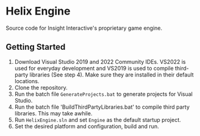 # Helix Engine
Source code for Insight Interactive's proprietary game engine.

## Getting Started
1. Download Visual Studio 2019 and 2022 Community IDEs. VS2022 is used for everyday development and VS2019 is used to compile third-party libraries (See step 4). Make sure they are installed in their default locations.
2. Clone the repository.
3. Run the batch file `GenerateProjects.bat` to generate projects for Visual Studio.
4. Run the batch file 'BuildThirdPartyLibraries.bat' to compile third party libraries. This may take awhile.
5. Run `HelixEngine.sln` and set `Engine` as the default startup project.
6. Set the desired platform and configuration, build and run.
